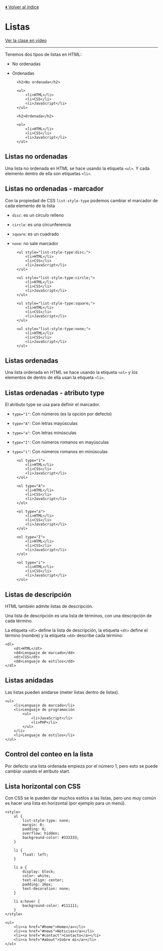 [⏴ Volver al índice](../../README.md#índice-del-curso)

# Listas

[Ver la clase en vídeo](https://kikopalomares.com/clases/como-crear-listas-ordenadas-y-desordenadas-en-html)

_____

Tenemos dos tipos de listas en HTML:

- No ordenadas
- Ordenadas

        <h2>No ordenada</h2>

        <ul>
            <li>HTML</li>
            <li>CSS</li>
            <li>JavaScript</li>
        </ul>  

        <h2>Ordenada</h2>

        <ol>
            <li>HTML</li>
            <li>CSS</li>
            <li>JavaScript</li>
        </ol>

## Listas no ordenadas

Una lista no ordenada en HTML se hace usando la etiqueta `<ul>`. Y cada elemento dentro de ella son etiquetas `<li>`.

## Listas no ordenadas - marcador

Con la propiedad de CSS `list-style-type` podemos cambiar el marcador de cada elemento de la lista

- `disc`: es un círculo relleno
- `circle`: es una circunferencia
- `square`: es un cuadrado
- `none`: no sale marcador

        <ul style="list-style-type:disc;">
            <li>HTML</li>
            <li>CSS</li>
            <li>JavaScript</li>
        </ul>

        <ul style="list-style-type:circle;">
            <li>HTML</li>
            <li>CSS</li>
            <li>JavaScript</li>
        </ul>

        <ul style="list-style-type:square;">
            <li>HTML</li>
            <li>CSS</li>
            <li>JavaScript</li>
        </ul>

        <ul style="list-style-type:none;">
            <li>HTML</li>
            <li>CSS</li>
            <li>JavaScript</li>
        </ul>

## Listas ordenadas

Una lista ordenada en HTML se hace usando la etiqueta `<ol>` y los elementos de dentro de ella usan la etiqueta `<li>`.

## Listas ordenadas - atributo type

El atributo type se usa para definir el marcador.

- `type="1"`: Con números (es la opción por defecto)
- `type="A"`: Con letras mayúsculas
- `type="a"`: Con letras minúsculas
- `type="I"`: Con números romanos en mayúsculas
- `type="i"`: Con números romanos en minúsculas

        <ol type="1">
            <li>HTML</li>
            <li>CSS</li>
            <li>JavaScript</li>
        </ol>

        <ol type="A">
            <li>HTML</li>
            <li>CSS</li>
            <li>JavaScript</li>
        </ol>

        <ol type="a">
            <li>HTML</li>
            <li>CSS</li>
            <li>JavaScript</li>
        </ol>

        <ol type="I">
            <li>HTML</li>
            <li>CSS</li>
            <li>JavaScript</li>
        </ol>

        <ol type="i">
            <li>HTML</li>
            <li>CSS</li>
            <li>JavaScript</li>
        </ol>

## Listas de descripción

HTML también admite listas de descripción.

Una lista de descripción es una lista de términos, con una descripción de cada término.

La etiqueta `<dl>` define la lista de descripción, la etiqueta `<dt>` define el término (nombre) y la etiqueta `<dd>` describe cada término:

    <dl>
        <dt>HTML</dt>
        <dd>Lenguaje de marcado</dd>
        <dt>CSS</dt>
        <dd>Lenguaje de estilos</dd>
    </dl>

## Listas anidadas

Las listas pueden anidarse (meter listas dentro de listas).

    <ul>
        <li>Lenguaje de marcado</li>
        <li>Lenguaje de programación
            <ul>
                <li>JavaScript</li>
                <li>PHP</li>
            </ul>
        </li>
        <li>Lenguaje de estilos</li>
    </ul>

## Control del conteo en la lista

Por defecto una lista ordenada empieza por el número 1, pero esto se puede cambiar usando el atributo start.

## Lista horizontal con CSS

Con CSS se le pueden dar muchos estilos a las listas, pero uno muy común es hacer una lista en horizontal (por ejemplo para un menú).

    <style>
        ul {
            list-style-type: none;
            margin: 0;
            padding: 0;
            overflow: hidden;
            background-color: #333333;
        }

        li {
            float: left;
        }

        li a {
            display: block;
            color: white;
            text-align: center;
            padding: 16px;
            text-decoration: none;
        }

        li a:hover {
            background-color: #111111;
        }
    </style>

    <ul>
        <li><a href="#home">Home</a></li>
        <li><a href="#news">Noticias</a></li>
        <li><a href="#contact">Contacto</a></li>
        <li><a href="#about">Sobre mi</a></li>
    </ul>
